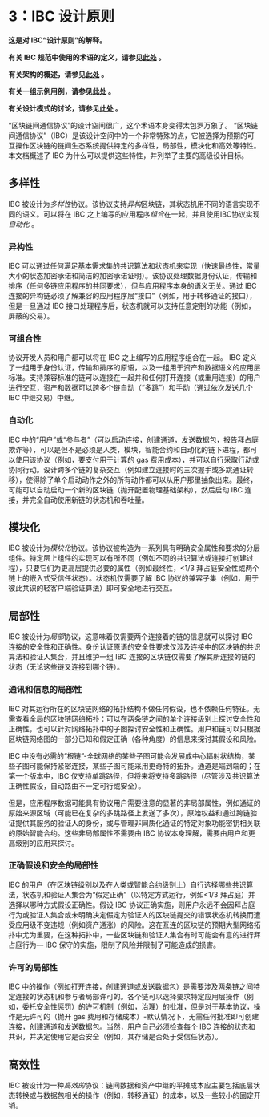 # 3：IBC 设计原则

**这是对 IBC“设计原则”的解释。**

**有关 IBC 规范中使用的术语的定义，请参见[此处](./1_IBC_TERMINOLOGY.md) 。**

**有关架构的概述，请参见[此处](./2_IBC_ARCHITECTURE.md) 。**

**有关一组示例用例，请参见[此处](./4_IBC_USECASES.md) 。**

**有关设计模式的讨论，请参见[此处](./5_IBC_DESIGN_PATTERNS.md) 。**

“区块链间通信协议”的设计空间很广，这个术语本身变得太包罗万象了。 “区块链间通信协议”（IBC）是该设计空间中的一个非常特殊的点，它被选择为预期的可互操作区块链的链间生态系统提供特定的多样性，局部性，模块化和高效等特性。本文档概述了 IBC 为什么可以提供这些特性，并列举了主要的高级设计目标。

## 多样性

IBC 被设计为*多样性*协议。该协议支持*异构*区块链，其状态机用不同的语言实现不同的语义。可以将在 IBC 之上编写的应用程序*组合*在一起，并且使用IBC协议实现*自动化* 。

### 异构性

IBC 可以通过任何满足基本需求集的共识算法和状态机来实现（快速最终性，常量大小的状态加密承诺和简洁的加密承诺证明）。该协议处理数据身份认证，传输和排序（任何多链应用程序的共同要求），但与应用程序本身的语义无关。通过 IBC 连接的异构链必须了解兼容的应用程序层“接口”（例如，用于转移通证的接口），但是一旦通过 IBC 接口处理程序后，状态机就可以支持任意定制的功能（例如，屏蔽的交易）。

### 可组合性

协议开发人员和用户都可以将在 IBC 之上编写的应用程序组合在一起。 IBC 定义了一组用于身份认证，传输和排序的原语，以及一组用于资产和数据语义的应用层标准。支持兼容标准的链可以连接在一起并和任何打开连接（或重用连接）的用户进行交互，资产和数据可以跨多个链自动（“多跳”）和手动（通过依次发送几个 IBC 中继交易）中继。

### 自动化

IBC 中的“用户”或“参与者”（可以启动连接，创建通道，发送数据包，报告拜占庭欺诈等），可以是但不是必须是人类，模块，智能合约和自动化的链下进程，都可以使用该协议（例如，要支付用于计算的 gas 费用成本），并可以自行采取行动或协同行动。设计跨多个链的复杂交互（例如建立连接时的三次握手或多跳通证转移），使得除了单个启动动作之外的所有动作都可以从用户那里抽象出来。最终，可能可以自动启动一个新的区块链（抛开配置物理基础架构），然后启动 IBC 连接，并完全自动使用新链的状态机和吞吐量。

## 模块化

IBC 被设计为*模块化*协议。该协议被构造为一系列具有明确安全属性和要求的分层组件。特定层上组件的实现可以有所不同（例如不同的共识算法或连接打创建过程），只要它们为更高层提供必要的属性（例如最终性，<1/3 拜占庭安全性或两个链上的嵌入式受信任状态）。状态机仅需要了解 IBC 协议的兼容子集（例如，用于彼此共识的轻客户端验证算法）即可安全地进行交互。

## 局部性

IBC 被设计为*局部*协议，这意味着仅需要两个连接着的链的信息就可以探讨 IBC 连接的安全性和正确性。身份认证原语的安全性要求仅涉及连接中的区块链的共识算法和验证人集合，并且维护一组 IBC 连接的区块链仅需要了解其所连接的链的状态（无论这些链又连接到哪个链）。

### 通讯和信息的局部性

IBC 对其运行所在的区块链网络的拓扑结构不做任何假设，也不依赖任何特征。无需查看全局的区块链网络拓扑：可以在两条链之间的单个连接级别上探讨安全性和正确性，也可以针对网络拓扑中的子图探讨安全性和正确性。用户和链可以只根据区块链网络图的一部分已知和假定正确（各种角度）的信息来探讨其假设和风险。

IBC 中没有必需的“根链”-全球网络的某些子图可能会发展成中心辐射状结构，某些子图可能保持紧密连接，某些子图可能采用更奇特的拓扑。通道是端到端的；在第一个版本中，IBC 仅支持单跳路径，但将来将支持多跳路径（尽管涉及共识算法正确性假设，自动路由不一定可行或安全）。

但是，应用程序数据可能具有协议用户需要注意的显著的非局部属性，例如通证的原始来源区域（可能已在复杂的多跳路径上发送了多次），原始权益和通过跨链验证提供其服务的验证人的身份，或与管理非同质化通证的特定对象功能密钥相关联的原始智能合约。这些非局部属性不需要由 IBC 协议本身理解，需要由用户和更高级别的应用来探讨。

### 正确假设和安全的局部性

IBC 的用户（在区块链级别以及在人类或智能合约级别上）自行选择哪些共识算法，状态机和验证人集合为“假定正确”（以特定方式运行，例如<1/3 拜占庭）并选择以哪种方式假设正确性。假设 IBC 协议正确实施，则用户永远不会因拜占庭行为或验证人集合或未明确决定假定为验证人的区块链提交的错误状态机转换而遭受应用级不变违规（例如资产通涨）的风险。这在互连的区块链的预期大型网络拓扑中尤为重要，在这种拓扑中，一些区块链和验证人集合有时可能会有意的进行拜占庭行为—  IBC 保守的实施，限制了风险并限制了可能造成的损害。

### 许可的局部性

IBC 中的操作（例如打开连接，创建通道或发送数据包）是需要涉及两条链之间特定连接的状态机和参与者局部许可的。各个链可以选择要求特定应用层操作（例如，委托安全性惩罚）的许可机制（例如，治理）的批准，但是对于基本协议，操作是无许可的（抛开 gas 费用和存储成本）-默认情况下，无需任何批准即可创建连接，创建通道和发送数据包。当然，用户自己必须检查每个 IBC 连接的状态和共识，并决定使用它是否安全（例如，其存储是否处于受信任状态）。

## 高效性

IBC 被设计为一种*高效的*协议：链间数据和资产中继的平摊成本应主要包括底层状态转换或与数据包相关的操作（例如，转移通证）的成本，以及一些较小的固定开销。
